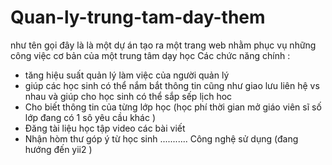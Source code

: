 # Quan-ly-trung-tam-day-them
như tên gọi đây là là một dự án tạo ra một trang web nhằm phục vụ những công việc cơ bản của một trung tâm dạy học 
Các chức năng chính :
+ tăng hiệu suất quản lý làm việc của người quản lý  
+ giúp các học sinh có thể nắm bắt thông tin cũng như giao lưu liên hệ vs nhau  và giúp cho học sinh có thể sắp sếp lịch hoc 
+ Cho biết thông tin của từng lớp học (học phí thời gian mở giáo viên sĩ số lớp đang có 1 sô  yêu cầu khác )
+ Đăng tài liệu học tập video các bài viết 
+ Nhận hòm thư góp ý từ học sinh ...........
Công nghệ sử dụng (đang hướng đến yii2 ) 
